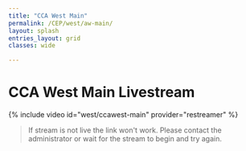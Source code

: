 ```yaml
---
title: "CCA West Main"
permalink: /CEP/west/aw-main/
layout: splash
entries_layout: grid
classes: wide

---
```


# CCA West Main Livestream

{% include video id="west/ccawest-main" provider="restreamer" %}

> If stream is not live the link won't work. Please contact the administrator or wait for the stream to begin and try again.